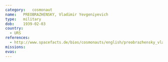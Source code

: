 ```yaml
---
category:	cosmonaut
name:	PREOBRAZHENSKY, Vladimir Yevgeniyevich 
type:	military
dob:	1939-02-03
country:
  - URS
references:
  - http://www.spacefacts.de/bios/cosmonauts/english/preobrazhensky_vladimir.htm
missions:
evas:
---
```

